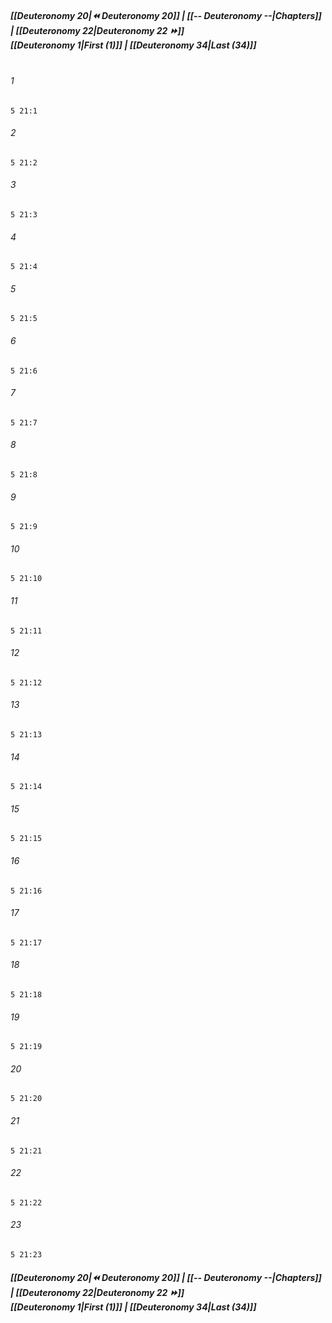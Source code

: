 
##### **[[Deuteronomy 20|⏪ Deuteronomy 20]] | [[-- Deuteronomy --|Chapters]] | [[Deuteronomy 22|Deuteronomy 22 ⏩]]**<br>**[[Deuteronomy 1|First (1)]] | [[Deuteronomy 34|Last (34)]]**<br><br>

###### 1
``` verse
5 21:1
```
###### 2
``` verse
5 21:2
```
###### 3
``` verse
5 21:3
```
###### 4
``` verse
5 21:4
```
###### 5
``` verse
5 21:5
```
###### 6
``` verse
5 21:6
```
###### 7
``` verse
5 21:7
```
###### 8
``` verse
5 21:8
```
###### 9
``` verse
5 21:9
```
###### 10
``` verse
5 21:10
```
###### 11
``` verse
5 21:11
```
###### 12
``` verse
5 21:12
```
###### 13
``` verse
5 21:13
```
###### 14
``` verse
5 21:14
```
###### 15
``` verse
5 21:15
```
###### 16
``` verse
5 21:16
```
###### 17
``` verse
5 21:17
```
###### 18
``` verse
5 21:18
```
###### 19
``` verse
5 21:19
```
###### 20
``` verse
5 21:20
```
###### 21
``` verse
5 21:21
```
###### 22
``` verse
5 21:22
```
###### 23
``` verse
5 21:23
```

##### **[[Deuteronomy 20|⏪ Deuteronomy 20]] | [[-- Deuteronomy --|Chapters]] | [[Deuteronomy 22|Deuteronomy 22 ⏩]]**<br>**[[Deuteronomy 1|First (1)]] | [[Deuteronomy 34|Last (34)]]**
